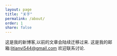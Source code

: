 ```yaml
---
layout: page
title: "关于"
permalink: /about/
order: 1
share: false
---
```


这是我的新博客,以前的文章会陆续迁移过来.
这是我的邮箱:litianyi544@gmail.com
欢迎联系讨论.
